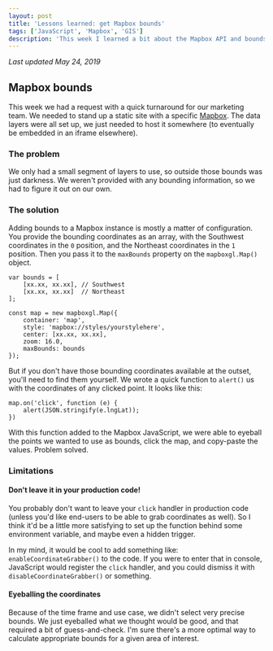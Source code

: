 ```yaml
---
layout: post
title: 'Lessons learned: get Mapbox bounds'
tags: ['JavaScript', 'Mapbox', 'GIS']
description: 'This week I learned a bit about the Mapbox API and bounds'
---
```

*Last updated May 24, 2019*

## Mapbox bounds

This week we had a request with a quick turnaround for our marketing team. We needed to stand up a static site with a specific [Mapbox](https://www.mapbox.com/). The data layers were all set up, we just needed to host it somewhere (to eventually be embedded in an iframe elsewhere). 

### The problem 

We only had a small segment of layers to use, so outside those bounds was just darkness. We weren't provided with any bounding information, so we had to figure it out on our own. 

### The solution 

Adding bounds to a Mapbox instance is mostly a matter of configuration. You provide the bounding coordinates as an array, with the Southwest coordinates in the `0` position, and the Northeast coordinates in the `1` position. Then you pass it to the `maxBounds` property on the `mapboxgl.Map()` object. 

```
var bounds = [
    [xx.xx, xx.xx], // Southwest
    [xx.xx, xx.xx]  // Northeast
];

const map = new mapboxgl.Map({
    container: 'map',
    style: 'mapbox://styles/yourstylehere',
    center: [xx.xx, xx.xx],
    zoom: 16.0,
    maxBounds: bounds
});
```

But if you don't have those bounding coordinates available at the outset, you'll need to find them yourself. We wrote a quick function to `alert()` us with the coordinates of any clicked point. It looks like this: 

```
map.on('click', function (e) {
    alert(JSON.stringify(e.lngLat));
})
```

With this function added to the Mapbox JavaScript, we were able to eyeball the points we wanted to use as bounds, click the map, and copy-paste the values. Problem solved. 

### Limitations

#### Don't leave it in your production code! 

You probably don't want to leave your `click` handler in production code (unless you'd like end-users to be able to grab coordinates as well). So I think it'd be a little more satisfying to set up the function behind some environment variable, and maybe even a hidden trigger. 

In my mind, it would be cool to add something like: `enableCoordinateGrabber()` to the code. If you were to enter that in console, JavaScript would register the `click` handler, and you could dismiss it with `disableCoordinateGrabber()` or something. 


#### Eyeballing the coordinates 

Because of the time frame and use case, we didn't select very precise bounds. We just eyeballed what we thought would be good, and that required a bit of guess-and-check. I'm sure there's a more optimal way to calculate appropriate bounds for a given area of interest. 
